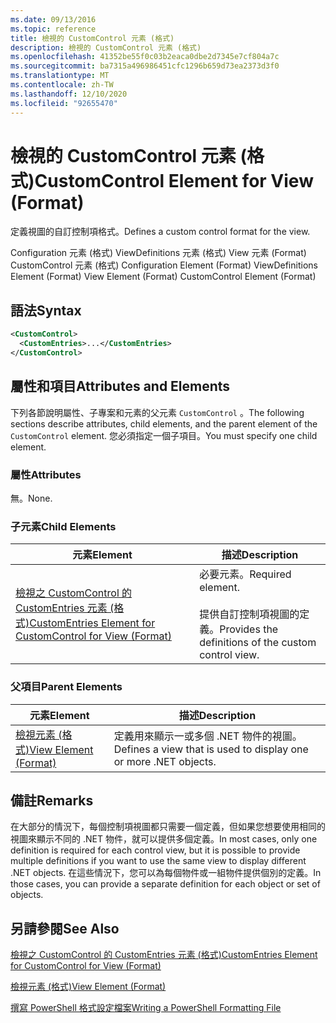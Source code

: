 ```yaml
---
ms.date: 09/13/2016
ms.topic: reference
title: 檢視的 CustomControl 元素 (格式)
description: 檢視的 CustomControl 元素 (格式)
ms.openlocfilehash: 41352be55f0c03b2eaca0dbe2d7345e7cf804a7c
ms.sourcegitcommit: ba7315a496986451cfc1296b659d73ea2373d3f0
ms.translationtype: MT
ms.contentlocale: zh-TW
ms.lasthandoff: 12/10/2020
ms.locfileid: "92655470"
---
```

# <a name="customcontrol-element-for-view-format"></a><span data-ttu-id="dada7-103">檢視的 CustomControl 元素 (格式)</span><span class="sxs-lookup"><span data-stu-id="dada7-103">CustomControl Element for View (Format)</span></span>

<span data-ttu-id="dada7-104">定義視圖的自訂控制項格式。</span><span class="sxs-lookup"><span data-stu-id="dada7-104">Defines a custom control format for the view.</span></span>

<span data-ttu-id="dada7-105">Configuration 元素 (格式) ViewDefinitions 元素 (格式) View 元素 (Format) CustomControl 元素 (格式) </span><span class="sxs-lookup"><span data-stu-id="dada7-105">Configuration Element (Format) ViewDefinitions Element (Format) View Element (Format) CustomControl Element (Format)</span></span>

## <a name="syntax"></a><span data-ttu-id="dada7-106">語法</span><span class="sxs-lookup"><span data-stu-id="dada7-106">Syntax</span></span>

```xml
<CustomControl>
  <CustomEntries>...</CustomEntries>
</CustomControl>
```

## <a name="attributes-and-elements"></a><span data-ttu-id="dada7-107">屬性和項目</span><span class="sxs-lookup"><span data-stu-id="dada7-107">Attributes and Elements</span></span>

<span data-ttu-id="dada7-108">下列各節說明屬性、子專案和元素的父元素 `CustomControl` 。</span><span class="sxs-lookup"><span data-stu-id="dada7-108">The following sections describe attributes, child elements, and the parent element of the `CustomControl` element.</span></span> <span data-ttu-id="dada7-109">您必須指定一個子項目。</span><span class="sxs-lookup"><span data-stu-id="dada7-109">You must specify one child element.</span></span>

### <a name="attributes"></a><span data-ttu-id="dada7-110">屬性</span><span class="sxs-lookup"><span data-stu-id="dada7-110">Attributes</span></span>

<span data-ttu-id="dada7-111">無。</span><span class="sxs-lookup"><span data-stu-id="dada7-111">None.</span></span>

### <a name="child-elements"></a><span data-ttu-id="dada7-112">子元素</span><span class="sxs-lookup"><span data-stu-id="dada7-112">Child Elements</span></span>

|<span data-ttu-id="dada7-113">元素</span><span class="sxs-lookup"><span data-stu-id="dada7-113">Element</span></span>|<span data-ttu-id="dada7-114">描述</span><span class="sxs-lookup"><span data-stu-id="dada7-114">Description</span></span>|
|-------------|-----------------|
|[<span data-ttu-id="dada7-115">檢視之 CustomControl 的 CustomEntries 元素 (格式)</span><span class="sxs-lookup"><span data-stu-id="dada7-115">CustomEntries Element for CustomControl for View (Format)</span></span>](./customentries-element-for-customcontrol-for-view-format.md)|<span data-ttu-id="dada7-116">必要元素。</span><span class="sxs-lookup"><span data-stu-id="dada7-116">Required element.</span></span><br /><br /> <span data-ttu-id="dada7-117">提供自訂控制項視圖的定義。</span><span class="sxs-lookup"><span data-stu-id="dada7-117">Provides the definitions of the custom control view.</span></span>|

### <a name="parent-elements"></a><span data-ttu-id="dada7-118">父項目</span><span class="sxs-lookup"><span data-stu-id="dada7-118">Parent Elements</span></span>

|<span data-ttu-id="dada7-119">元素</span><span class="sxs-lookup"><span data-stu-id="dada7-119">Element</span></span>|<span data-ttu-id="dada7-120">描述</span><span class="sxs-lookup"><span data-stu-id="dada7-120">Description</span></span>|
|-------------|-----------------|
|[<span data-ttu-id="dada7-121">檢視元素 (格式)</span><span class="sxs-lookup"><span data-stu-id="dada7-121">View Element (Format)</span></span>](./view-element-format.md)|<span data-ttu-id="dada7-122">定義用來顯示一或多個 .NET 物件的視圖。</span><span class="sxs-lookup"><span data-stu-id="dada7-122">Defines a view that is used to display one or more .NET objects.</span></span>|

## <a name="remarks"></a><span data-ttu-id="dada7-123">備註</span><span class="sxs-lookup"><span data-stu-id="dada7-123">Remarks</span></span>

<span data-ttu-id="dada7-124">在大部分的情況下，每個控制項視圖都只需要一個定義，但如果您想要使用相同的視圖來顯示不同的 .NET 物件，就可以提供多個定義。</span><span class="sxs-lookup"><span data-stu-id="dada7-124">In most cases, only one definition is required for each control view, but it is possible to provide multiple definitions if you want to use the same view to display different .NET objects.</span></span> <span data-ttu-id="dada7-125">在這些情況下，您可以為每個物件或一組物件提供個別的定義。</span><span class="sxs-lookup"><span data-stu-id="dada7-125">In those cases, you can provide a separate definition for each object or set of objects.</span></span>

## <a name="see-also"></a><span data-ttu-id="dada7-126">另請參閱</span><span class="sxs-lookup"><span data-stu-id="dada7-126">See Also</span></span>

[<span data-ttu-id="dada7-127">檢視之 CustomControl 的 CustomEntries 元素 (格式)</span><span class="sxs-lookup"><span data-stu-id="dada7-127">CustomEntries Element for CustomControl for View (Format)</span></span>](./customentries-element-for-customcontrol-for-view-format.md)

[<span data-ttu-id="dada7-128">檢視元素 (格式)</span><span class="sxs-lookup"><span data-stu-id="dada7-128">View Element (Format)</span></span>](./view-element-format.md)

[<span data-ttu-id="dada7-129">撰寫 PowerShell 格式設定檔案</span><span class="sxs-lookup"><span data-stu-id="dada7-129">Writing a PowerShell Formatting File</span></span>](./writing-a-powershell-formatting-file.md)
